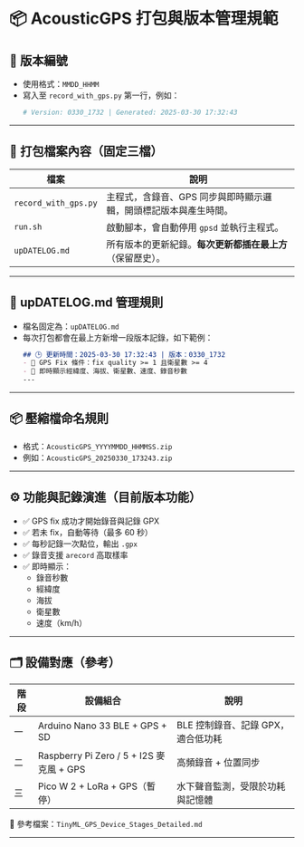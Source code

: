 # 📦 AcousticGPS 打包與版本管理規範

## 🔖 版本編號
- 使用格式：`MMDD_HHMM`
- 寫入至 `record_with_gps.py` 第一行，例如：
  ```python
  # Version: 0330_1732 | Generated: 2025-03-30 17:32:43
  ```

---

## 📂 打包檔案內容（固定三檔）
| 檔案 | 說明 |
|------|------|
| `record_with_gps.py` | 主程式，含錄音、GPS 同步與即時顯示邏輯，開頭標記版本與產生時間。 |
| `run.sh`             | 啟動腳本，會自動停用 `gpsd` 並執行主程式。 |
| `upDATELOG.md`       | 所有版本的更新紀錄。**每次更新都插在最上方**（保留歷史）。 |

---

## 📒 upDATELOG.md 管理規則
- 檔名固定為：`upDATELOG.md`
- 每次打包都會在最上方新增一段版本記錄，如下範例：
  ```markdown
  ## 🕒 更新時間：2025-03-30 17:32:43 | 版本：0330_1732
  - 🎯 GPS Fix 條件：fix quality >= 1 且衛星數 >= 4
  - 📡 即時顯示經緯度、海拔、衛星數、速度、錄音秒數
  ---
  ```

---

## 📦 壓縮檔命名規則
- 格式：`AcousticGPS_YYYYMMDD_HHMMSS.zip`
- 例如：`AcousticGPS_20250330_173243.zip`

---

## ⚙️ 功能與記錄演進（目前版本功能）
- ✅ GPS fix 成功才開始錄音與記錄 GPX
- ✅ 若未 fix，自動等待（最多 60 秒）
- ✅ 每秒記錄一次點位，輸出 `.gpx`
- ✅ 錄音支援 `arecord` 高取樣率
- ✅ 即時顯示：
  - 錄音秒數
  - 經緯度
  - 海拔
  - 衛星數
  - 速度（km/h）

---

## 🗂️ 設備對應（參考）

| 階段 | 設備組合 | 說明 |
|------|----------|------|
| 一   | Arduino Nano 33 BLE + GPS + SD | BLE 控制錄音、記錄 GPX，適合低功耗 |
| 二   | Raspberry Pi Zero / 5 + I2S 麥克風 + GPS | 高頻錄音 + 位置同步 |
| 三   | Pico W 2 + LoRa + GPS（暫停） | 水下聲音監測，受限於功耗與記憶體 |

📎 參考檔案：`TinyML_GPS_Device_Stages_Detailed.md`

---
